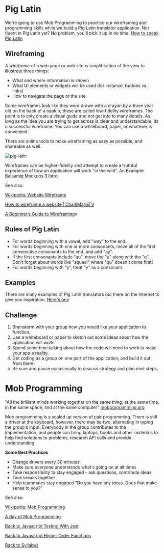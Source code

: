 # Pig Latin

We're going to use Mob Programming to practice our wireframing and programming skills while we build a Pig Latin translator application.  Not fluent in Pig Latin yet?  No problem, you'll pick it up in no time. [How to speak Pig Latin](http://www.wikihow.com/Speak-Pig-Latin)

## Wireframing

A *wireframe* of a web page or web site is simplification of the view to illustrate three things:

* What and where information is shown
* What UI elements or widgets will be used (for instance, buttons vs. links)
* How to navigate the page or the site

Some wireframes look like they were drawn with a crayon by a three year old on the back of a napkin; these are called low-fidelity wireframes.
The point is to only create a visual guide and not get into to many details. As long as the idea you are trying to get across is clear and understandable, its a successful wireframe.  You can use a whiteboard, paper, or whatever is convenient.

There are online tools to make wireframing as easy as possible, and shareable as well.

![pig-latin](https://s3.amazonaws.com/learn-site/curriculum/mob-programming/pig-latin.png)

Wireframes can be higher-fidelity and attempt to create a truthful experience of how an application will work "in the wild". An Example: <a href="https://www.youtube.com/watch?v=MxWTGBQE7zE" target="_blank">Balsamiq Mockups 3 Intro</a>

See also:

<a href="https://en.wikipedia.org/wiki/Website_wireframe" target="_blank">Wikipedia: Website Wireframe</a>

<a href="https://www.youtube.com/watch?v=PmmQjLqJQlY" target="_blank">How to wireframe a website | CharliMarieTV</a>

<a href="https://webdesign.tutsplus.com/articles/a-beginners-guide-to-wireframing--webdesign-7399" target="_blank">A Beginner’s Guide to Wireframing</a>v




## Rules of Pig Latin

* For words beginning with a vowel, add "way" to the end.
* For words beginning with one or more consonants, move all of the first consecutive consonants to the end, and add "ay".
* If the first consonants include "qu", move the "u" along with the "q". Don't forget about words like "squeal" where "qu" doesn't come first!
* For words beginning with "y", treat "y" as a consonant.

## Examples
There are many examples of Pig Latin translators out there on the Internet to give you inspiration. [Here's one](http://funtranslations.com/pig-latin)

## Challenge
1) Brainstorm with your group how you would like your application to function.
2) Use a whiteboard or paper to sketch out some ideas about how the application will work.
3) Spend some time talking about how the code will need to work to make your app a reality.
4) Get coding as a group on one part of the application, and build it out from there.
5) Be sure and pause occasionally to discuss strategy and plan next steps.

# Mob Programming

"All the brilliant minds working together on the same thing, at the same time, in the same space, and at the same computer" <a href="http://mobprogramming.org/" target="_blank">mobprogramming.org</a>

Mob programming is a scaled up version of pair programming. There is still a driver at the keyboard, however, there may be two, alternating in typing the group's input. Everybody in the group contributes to the implementation, and people can bring laptops, books and other materials to help find solutions to problems, research API calls and provide understanding.

**Some Best Practices**
* Change drivers every 30 minutes
* Make sure everyone understands what's going on at all times
* Take responsibility to stay engaged - ask questions, contribute ideas
* Take breaks together
* Help teammates stay engaged "Do you have any ideas.  Does that make sense to you?"


See also:

<a href="https://en.wikipedia.org/wiki/Mob_programming" target="_blank">Wikipedia: Mob Programming</a>

<a href="https://www.youtube.com/watch?v=p_pvslS4gEI" target="_blank">A day of Mob Programming</a>

[Back to Javascript Testing With Jest](./04js_testing_jest.md)

[Back to Javascript Higher Order Functions](./02js_higher_order_functions.md)

[Back to Syllabus](../README.md)
